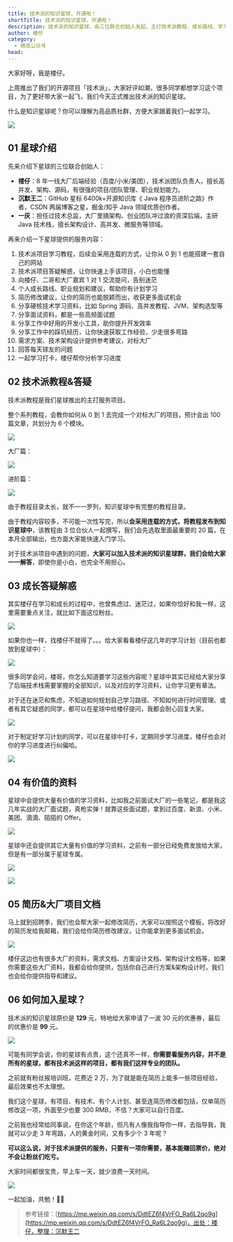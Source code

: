 ```yaml
---
title: 技术派的知识星球，开通啦！
shortTitle: 技术派的知识星球，开通啦！
description: 技术派的知识星球，由三位联合创始人发起，主打技术派教程、成长路线、学习资料、答疑解惑、简历修改，避坑指南等。
author: 楼仔
category:
  - 微信公众号
head:
---
```


大家好呀，我是楼仔。

上周推出了我们的开源项目「技术派」，大家好评如潮，很多同学都想学习这个项目，为了更好带大家一起飞，我们今天正式推出技术派的知识星球。

什么是知识星球呢？你可以理解为高品质社群，方便大家跟着我们一起学习。

![](https://mmbiz.qpic.cn/mmbiz_png/sXFqMxQoVLHzvzOFb0icXAlhktePz605snjCLuia46Fmo5kVlR4KSWiaBsZDJFyblzpyWcIMmtvNfXiaZPZEibhFrPA/640?wx_fmt=png)

## 01 星球介绍

先来介绍下星球的三位联合创始人：

*   **楼仔**：8 年一线大厂后端经验（百度/小米/美团），技术派团队负责人，擅长高并发、架构、源码，有很强的项目/团队管理、职业规划能力。
*   **沉默王二**：GitHub 星标 6400k+开源知识库《 Java 程序员进阶之路》作者，CSDN 两届博客之星，掘金/知乎 Java 领域优质创作者。
*   **一灰**：担任过技术总监，大厂里搞架构、创业团队冲过浪的资深后端，主研 Java 技术栈，擅长架构设计、高并发、微服务等领域。

再来介绍一下星球提供的服务内容：

1.  技术派项目学习教程，后续会采用连载的方式，让你从 0 到 1 也能搭建一套自己的网站
2.  技术派项目答疑解惑，让你快速上手该项目，小白也能懂
3.  向楼仔、二哥和大厂嘉宾 1 对 1 交流提问，告别迷茫
4.  个人成长路线、职业规划和建议，帮助你有计划学习
5.  简历修改建议，让你的简历也能脱颖而出，收获更多面试机会
6.  分享硬核技术学习资料，比如 Spring 源码、高并发教程、JVM、架构选型等
7.  分享面试资料，都是一些高频面试题
8.  分享工作中好用的开发小工具，助你提升开发效率
9.  分享工作中的踩坑经历，让你快速获取工作经验，少走很多弯路
10.  需求方案、技术架构设计提供参考建议，对标大厂
11.  回答每天球友的问题
12.  一起学习打卡，楼仔帮你分析学习进度

## 02 技术派教程&答疑

技术派教程是我们星球推出的主打服务项目。

整个系列教程，会教你如何从 0 到 1 去完成一个对标大厂的项目，预计会出 100 篇文章，共划分为 6 个模块。

![](https://mmbiz.qpic.cn/mmbiz_png/sXFqMxQoVLHzvzOFb0icXAlhktePz605sbicZwr6CgIUvmHGds7gkicoAHAN4eFp6hdYFbbUq17bpovgNhB4NwRRQ/640?wx_fmt=png)

大厂篇：

![](https://mmbiz.qpic.cn/mmbiz_png/sXFqMxQoVLHzvzOFb0icXAlhktePz605so9VJAG0qV9noaOpdDGhVaeMcF3ep33Vx96ickMVZU8wAoBxhia9ibKmUw/640?wx_fmt=png)

进阶篇：

![](https://mmbiz.qpic.cn/mmbiz_png/sXFqMxQoVLHzvzOFb0icXAlhktePz605s6kDq5Ft9gqrXG4K2LqDELM2QvIPSNvehnrygYTbmXLVD2S7fQicnang/640?wx_fmt=png)

由于教程目录太长，就不一一罗列，知识星球中有完整的教程目录。

由于教程内容较多，不可能一次性写完，所以**会采用连载的方式，将教程发布到知识星球中**，该教程由 3 位合伙人一起撰写，我们会先选取里面最重要的 20 篇，在本月全部输出，也方面大家能快速入门学习。

对于技术派项目中遇到的问题，**大家可以加入技术派的知识星球群，我们会给大家一一解答**，即使你是小白，也完全不用担心。

## 03 成长答疑解惑

其实楼仔在学习和成长的过程中，也曾焦虑过、迷茫过，如果你恰好和我一样，这里需要重点关注，就比如下面这位粉丝。

![](https://mmbiz.qpic.cn/mmbiz_png/sXFqMxQoVLHzvzOFb0icXAlhktePz605sliclutbQHlianDjBFFavrN3icZFfjORJHudoF96IbgBicTyeOT1o8iaMJdw/640?wx_fmt=png)

如果你也一样，找楼仔不就得了。。。给大家看看楼仔这几年的学习计划（目前也都放到星球中）：

![](https://mmbiz.qpic.cn/mmbiz_png/sXFqMxQoVLHzvzOFb0icXAlhktePz605sCmukBK6u0tABhh8xj29hUnVPFGdnHvD7tqRVZFYIAvpNNpuRM2raqw/640?wx_fmt=png)

很多同学会问，楼哥，你怎么知道要学习这些内容呢？星球中其实已经给大家分享了后端技术栈需要掌握的全部知识，以及对应的学习资料，让你学习更有章法。

对于还在迷茫和焦虑，不知道如何规划自己学习路径、不知如何进行时间管理、或者有其它疑惑的同学，都可以在星球中给楼仔提问，我都会耐心回复大家。

![](https://mmbiz.qpic.cn/mmbiz_png/sXFqMxQoVLHzvzOFb0icXAlhktePz605siav9PxpYP80IehRqCHoib48bAFXicKM49bXroziapOOODtiadbpHQvt0vRw/640?wx_fmt=png)

对于制定好学习计划的同学，可以在星球中打卡，定期同步学习进度，楼仔也会对你的学习进度进行纠偏哈。

![](https://mmbiz.qpic.cn/mmbiz_png/sXFqMxQoVLHzvzOFb0icXAlhktePz605sbDeXosFxnJnlpAiaL1UpZBjurNQwqOMpE0mhnxns7pCRr4QibPqOpTFw/640?wx_fmt=png)

## 04 有价值的资料

星球中会提供大量有价值的学习资料，比如我之前面试大厂的一些笔记，都是我这几年实战的大厂面试题，真枪实弹！就靠这些面试题，拿到过百度、新浪、小米、美团、滴滴、陌陌的 Offer。

![](https://mmbiz.qpic.cn/mmbiz_png/sXFqMxQoVLHzvzOFb0icXAlhktePz605sVdCyr2ETAAtiaqRoLtdrib3jTxicI8q86tq4IHBavpJZtpgckG53UIoeA/640?wx_fmt=png)

星球中还会提供其它大量有价值的学习资料，之前有一部分已经免费发放给大家，但是有一部分属于星球专属。

![](https://mmbiz.qpic.cn/mmbiz_png/sXFqMxQoVLHzvzOFb0icXAlhktePz605stMibcTOI7FjMotVXexjvhUibLpRVFiceOhV1FAg7PC5NEyzkia7goUoxgw/640?wx_fmt=png)

![](https://mmbiz.qpic.cn/mmbiz_png/sXFqMxQoVLHzvzOFb0icXAlhktePz605sZibIrVlVjsibicJXCnju8QusicHMneARBnh9xuINdiadVEB9fAlqYuDRVMA/640?wx_fmt=png)

## 05 简历&大厂项目文档

马上就到招聘季，我们也会帮大家一起修改简历，大家可以按照这个模板，将改好的简历发给我邮箱，我们会给你简历修改建议，让你能拿到更多面试机会。

![](https://mmbiz.qpic.cn/mmbiz_png/sXFqMxQoVLHzvzOFb0icXAlhktePz605s5HibicR2YEhCms1a6vtr2CpxGZt9NDwBphyIsjbwR7b8U1qsb80zqKvw/640?wx_fmt=png)

楼仔这边也有很多大厂的资料，需求文档、方案设计文档、架构设计文档等，如果你需要这些大厂资料，我都会给你提供，包括你自己进行方案&架构设计时，我们也会给你提供指导和建议。

## 06 如何加入星球？

技术派的知识星球原价是 **129** 元，特地给大家申请了一波 30 元的优惠券，最后的优惠价是 **99** 元。

![](https://mmbiz.qpic.cn/mmbiz_png/sXFqMxQoVLHzvzOFb0icXAlhktePz605s41AJKicu34cgNRvegYqgcDfYYtKVhXXu2tOUf1t1LHHzDuTic9Ra2oDw/640?wx_fmt=png)

可能有同学会说，你的星球有点贵，这个还真不一样，**你需要看服务内容，并不是所有的星球，都有技术派这样的项目，都有我们这样专业的团队。**

之前就有粉丝报培训班，花费近 2 万，为了就是能在简历上能多一些项目经验，最后效果也不太理想。

我们这个星球，有项目、有技术、有个人计划、甚至连简历修改都包括，仅单简历修改这一项，外面至少也要 300 RMB，不信？大家可以自行百度。

之前我也经常给同事说，在你这个年龄，但凡有人像我指导你一样，去指导我，我就可以少走 3 年弯路，人的黄金时间，又有多少个 3 年呢？

**可以这么说，对于技术派提供的服务，只要有一项你需要，基本能赚回票价，绝对不会让粉丝们吃亏。**

大家时间都很宝贵，早上车一天，就少浪费一天时间。

![](https://mmbiz.qpic.cn/mmbiz_png/sXFqMxQoVLHzvzOFb0icXAlhktePz605s41AJKicu34cgNRvegYqgcDfYYtKVhXXu2tOUf1t1LHHzDuTic9Ra2oDw/640?wx_fmt=png)

一起加油，共勉！💪🏻

>参考链接：[https://mp.weixin.qq.com/s/DdtEZ6f4VrFO_Ra6L2qo9g](https://mp.weixin.qq.com/s/DdtEZ6f4VrFO_Ra6L2qo9g)，出处：楼仔，整理：沉默王二
